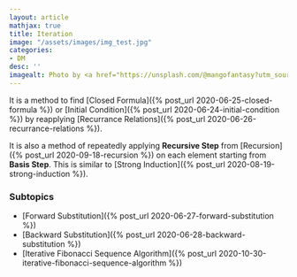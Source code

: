 ```yaml
---
layout: article
mathjax: true
title: Iteration
image: "/assets/images/img_test.jpg"
categories:
- DM
desc: '' 
imagealt: Photo by <a href="https://unsplash.com/@mangofantasy?utm_source=unsplash&utm_medium=referral&utm_content=creditCopyText">Tim Johnson</a> on <a href="https://unsplash.com/s/photos/logic?utm_source=unsplash&utm_medium=referral&utm_content=creditCopyText">Unsplash</a>
---
```


It is a method to find [Closed Formula]({% post_url 2020-06-25-closed-formula %}) or [Initial Condition]({% post_url 2020-06-24-initial-condition %}) by reapplying [Recurrance Relations]({% post_url 2020-06-26-recurrance-relations %}).

It is also a method of repeatedly applying **Recursive Step** from [Recursion]({% post_url 2020-09-18-recursion %}) on each element starting from **Basis Step**. This is similar to [Strong Induction]({% post_url 2020-08-19-strong-induction %}).

### Subtopics
- [Forward Substitution]({% post_url 2020-06-27-forward-substitution %})
- [Backward Substitution]({% post_url 2020-06-28-backward-substitution %})
- [Iterative Fibonacci Sequence Algorithm]({% post_url 2020-10-30-iterative-fibonacci-sequence-algorithm %})